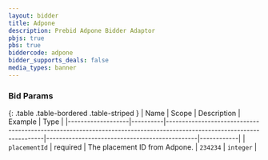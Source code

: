 ```yaml
---
layout: bidder
title: Adpone
description: Prebid Adpone Bidder Adaptor
pbjs: true
pbs: true
biddercode: adpone
bidder_supports_deals: false
media_types: banner
---
```



### Bid Params

{: .table .table-bordered .table-striped }
| Name              | Scope    | Description                                                                                                          | Example                                       | Type       |
|-------------------|----------|----------------------------------------------------------------------------------------------------------------------|-----------------------------------------------|------------|
| `placementId`     | required | The placement ID from Adpone.                                                                                        | `234234`                                      | `integer`  |
